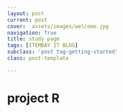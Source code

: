 ```yaml
---
layout: post
current: post
cover:  assets/images/welcome.jpg
navigation: True
title: study page
tags: [ITEMBAY IT BLOG]
subclass: 'post tag-getting-started'
class: post-template

---
```


<h1> project R </h1>
